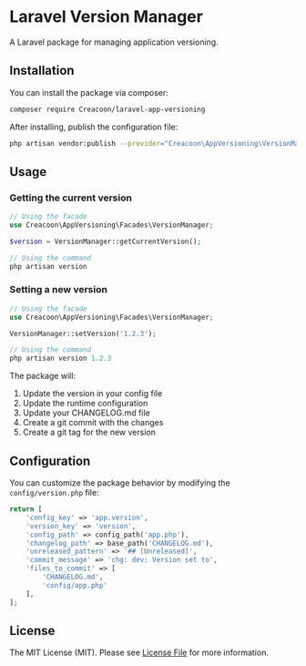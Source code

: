# Laravel Version Manager

A Laravel package for managing application versioning.

## Installation

You can install the package via composer:

```bash
composer require Creacoon/laravel-app-versioning
```

After installing, publish the configuration file:
``` bash
php artisan vendor:publish --provider="Creacoon\AppVersioning\VersionManagerServiceProvider" --tag="config"
```

## Usage
### Getting the current version
``` php
// Using the facade
use Creacoon\AppVersioning\Facades\VersionManager;

$version = VersionManager::getCurrentVersion();

// Using the command
php artisan version
```
### Setting a new version
``` php
// Using the facade
use Creacoon\AppVersioning\Facades\VersionManager;

VersionManager::setVersion('1.2.3');

// Using the command
php artisan version 1.2.3
```

The package will:
1. Update the version in your config file
2. Update the runtime configuration
3. Update your CHANGELOG.md file
4. Create a git commit with the changes
5. Create a git tag for the new version

## Configuration
You can customize the package behavior by modifying the `config/version.php` file:
``` php
return [
    'config_key' => 'app.version',
    'version_key' => 'version',
    'config_path' => config_path('app.php'),
    'changelog_path' => base_path('CHANGELOG.md'),
    'unreleased_pattern' => '## [Unreleased]',
    'commit_message' => 'chg: dev: Version set to',
    'files_to_commit' => [
        'CHANGELOG.md',
        'config/app.php'
    ],
];
```

## License
The MIT License (MIT). Please see [License File](LICENSE.md) for more information.
